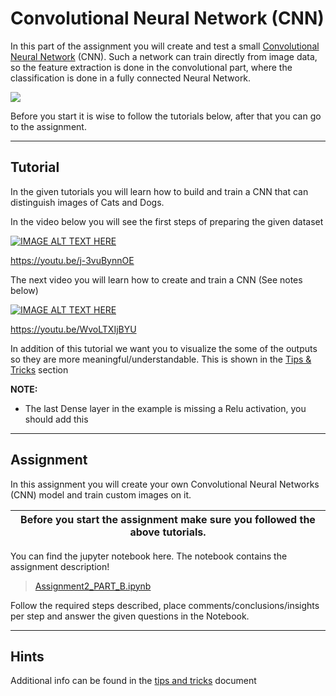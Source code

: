 # Convolutional Neural Network (CNN)

In this part of the assignment you will create and test a small [Convolutional Neural Network](https://en.wikipedia.org/wiki/Convolutional_neural_network) (CNN).
Such a network can train directly from image data, so the feature extraction is done in the convolutional part, where the classification is done in a fully connected Neural Network.

![](https://miro.medium.com/max/2000/1*vkQ0hXDaQv57sALXAJquxA.jpeg)

Before you start it is wise to follow the tutorials below, after that you can go to the assignment.

---

## Tutorial
In the given tutorials you will learn how to build and train a CNN that can distinguish images of Cats and Dogs.

In the video below you will see the first steps of preparing the given dataset

[![IMAGE ALT TEXT HERE](https://img.youtube.com/vi/j-3vuBynnOE/0.jpg)](https://www.youtube.com/watch?v=j-3vuBynnOE)

https://youtu.be/j-3vuBynnOE

The next video you will learn how to create and train a CNN (See notes below)

[![IMAGE ALT TEXT HERE](https://img.youtube.com/vi/WvoLTXIjBYU/0.jpg)](https://www.youtube.com/watch?v=WvoLTXIjBYU)

https://youtu.be/WvoLTXIjBYU

In addition of this tutorial we want you to visualize the some of the outputs so they are more meaningful/understandable. This is shown in the [Tips & Tricks](TipsAndTricks.md) section


**NOTE:**

<!--
Due to processing/memory limitations please
* Use the providend dataset with limited training images (2.5k per class)
( you can delete the not needed images of the downloaded dataset, or fetch the reduced dataset from the MSTeams environment)
* Reduce the convolutions to max 16 instead of 256 in the example
* Reduce the dence layer to 16 instead of 64 in the example
-->

* The last Dense layer in the example is missing a Relu activation, you should add this

---

## Assignment

In this assignment you will create your own Convolutional Neural Networks (CNN) model and train custom images on it.

| Before you start the assignment make sure you followed the above tutorials. |
| ---|

You can find the jupyter notebook here. The notebook contains the assignment description!
> [Assignment2_PART_B.ipynb](Assignment2_PART_B.ipynb)

Follow the required steps described, place comments/conclusions/insights per step and answer the given questions in the Notebook.

---

## Hints


Additional info can be found in the [tips and tricks](TipsAndTricks.md) document
